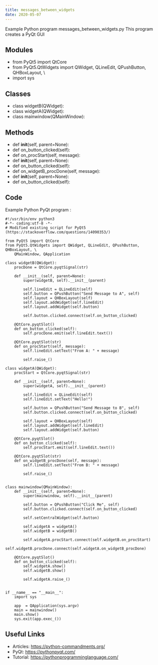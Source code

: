 ```yaml
---
title: messages_between_widgets
date: 2020-05-07
---
```

Example Python program messages_between_widgets.py
This program creates a PyQt GUI

## Modules

* from PyQt5 import QtCore
* from PyQt5.QtWidgets import QWidget, QLineEdit, QPushButton, QHBoxLayout, \
* import sys

## Classes

* class widgetB(QWidget):
* class widgetA(QWidget):
* class mainwindow(QMainWindow):

## Methods

* def __init__(self, parent=None):
* def on_button_clicked(self):
* def on_procStart(self, message):
* def __init__(self, parent=None):
* def on_button_clicked(self):
* def on_widgetB_procDone(self, message):
* def __init__(self, parent=None):
* def on_button_clicked(self):

## Code

Example Python PyQt program :

    #!/usr/bin/env python3
    #-*- coding:utf-8 -*-
    # Modified existing script for PyQt5 (https://stackoverflow.com/questions/14090353/)
    
    from PyQt5 import QtCore
    from PyQt5.QtWidgets import QWidget, QLineEdit, QPushButton, QHBoxLayout, \
        QMainWindow, QApplication
    
    class widgetB(QWidget):
        procDone = QtCore.pyqtSignal(str)
    
        def __init__(self, parent=None):
            super(widgetB, self).__init__(parent)
    
            self.lineEdit = QLineEdit(self)
            self.button = QPushButton("Send Message to A", self)
            self.layout = QHBoxLayout(self)
            self.layout.addWidget(self.lineEdit)
            self.layout.addWidget(self.button)
    
            self.button.clicked.connect(self.on_button_clicked)
    
        @QtCore.pyqtSlot()
        def on_button_clicked(self):
            self.procDone.emit(self.lineEdit.text())
    
        @QtCore.pyqtSlot(str)
        def on_procStart(self, message):
            self.lineEdit.setText("From A: " + message)
    
            self.raise_()
    
    class widgetA(QWidget):
        procStart = QtCore.pyqtSignal(str)
    
        def __init__(self, parent=None):
            super(widgetA, self).__init__(parent)
    
            self.lineEdit = QLineEdit(self)
            self.lineEdit.setText("Hello!")
    
            self.button = QPushButton("Send Message to B", self)
            self.button.clicked.connect(self.on_button_clicked)
    
            self.layout = QHBoxLayout(self)
            self.layout.addWidget(self.lineEdit)
            self.layout.addWidget(self.button)
    
        @QtCore.pyqtSlot()
        def on_button_clicked(self):
            self.procStart.emit(self.lineEdit.text())
    
        @QtCore.pyqtSlot(str)
        def on_widgetB_procDone(self, message):
            self.lineEdit.setText("From B: " + message)
    
            self.raise_()
    
    
    class mainwindow(QMainWindow):
        def __init__(self, parent=None):
            super(mainwindow, self).__init__(parent)
    
            self.button = QPushButton("Click Me", self)
            self.button.clicked.connect(self.on_button_clicked)
    
            self.setCentralWidget(self.button)
    
            self.widgetA = widgetA()
            self.widgetB = widgetB()
    
            self.widgetA.procStart.connect(self.widgetB.on_procStart)
            self.widgetB.procDone.connect(self.widgetA.on_widgetB_procDone)
    
        @QtCore.pyqtSlot()
        def on_button_clicked(self):
            self.widgetA.show()
            self.widgetB.show()
    
            self.widgetA.raise_()
    
    
    if __name__ == "__main__":
        import sys
    
        app  = QApplication(sys.argv)
        main = mainwindow()
        main.show()
        sys.exit(app.exec_())

## Useful Links

- Articles: https://python-commandments.org/
- PyQt: https://pythonpyqt.com/
- Tutorial: https://pythonprogramminglanguage.com/

